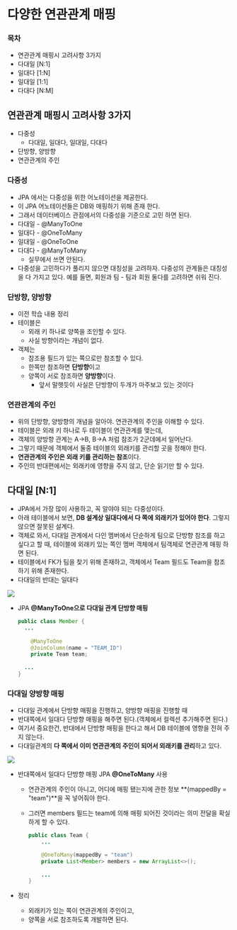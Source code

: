 # 다양한 연관관계 매핑

### 목차

* 연관관계 매핑시 고려사항 3가지
* 다대일 [N:1]
* 일대다 [1:N]
* 일대일 [1:1]
* 다대다 [N:M]

## 연관관계 매핑시 고려사항 3가지

- 다중성
  - 다대일, 일대다, 일대일, 다대다
- 단방향, 양방향
- 연관관계의 주인

### 다중성

* JPA 에서는 다중성을 위한 어노테이션을 제공한다.
* 이 JPA 어노테이션들은 DB와 매핑하기 위해 존재 한다.
* 그래서 데이터베이스 관점에서의 다중성을 기준으로 고민 하면 된다.
* 다대일 - @ManyToOne
* 일대다 - @OneToMany
* 일대일 - @OneToOne
* 다대다 - @ManyToMany
  * 실무에서 쓰면 안된다.
* 다중성을 고민하다가 풀리지 않으면 대칭성을 고려하자. 다중성의 관계들은 대칭성을 다 가지고 있다. 예를 들면, 회원과 팀 - 팀과 회원 둘다를 고려하면 쉬워 진다.

### 단방향, 양방향

* 이전 학습 내용 정리
* 테이블은
  * 외래 키 하나로 양쪽을 조인할 수 있다.
  * 사실 방향이라는 개념이 없다.
* 객체는
  * 참조용 필드가 있는 쪽으로만 참조할 수 있다.
  * 한쪽만 참조하면 **단방향**이고
  * 양쪽이 서로 참조하면 **양방향**이다.
    * 앞서 말햇듯이 사실은 단방향이 두개가 마주보고 있는 것이다 

### 연관관계의 주인

* 위의 단방향, 양방향의 개념을 알아야. 연관관계의 주인을 이해할 수 있다.
* 테이블은 외래 키 하나로 두 테이블이 연관관계를 맺는데,
* 객체의 양방향 관계는 A->B, B->A 처럼 참조가 2군데에서 일어난다.
* 그렇기 때문에 객체에서 둘중 테이블의 외래키를 관리할 곳을 정해야 한다.
* **연관관계의 주인은 외래 키를 관리하는 참조**이다.
* 주인의 반대편에서는 외래키에 영향을 주지 않고, 단순 읽기만 할 수 있다.

## 다대일 [N:1]

* JPA에서 가장 많이 사용하고, 꼭 알야야 되는 다중성이다.
* 아래 테이블에서 보면, **DB 설계상 일대다에서 다 쪽에 외래키가 있어야 한다**. 그렇지 않으면 잘못된 설계다.
* 객체로 와서, 다대일 관계에서 다인 멤버에서 단순하게 팀으로 단방향 참조를 하고 싶다고 할 때, 테이블에 외래키 있는 쪽인 멤버 객체에서 팀객체로 연관관계 매핑 하면 된다.
* 테이블에서 FK가 팀을 찾기 위해 존재하고, 객체에서 Team 필드도 Team을 참조하기 위해 존재한다.
* 다대일의 반대는 일대다

![](https://github.com/namjunemy/TIL/blob/master/Jpa/inflearn/img/09_modeling.png?raw=true)

* JPA **@ManyToOne으로 다대일 관계 단방향 매핑**

  ```java
  public class Member {
    ...
    
      @ManyToOne
      @JoinColumn(name = "TEAM_ID")
      private Team team;
    
    ...
  }
  ```

### 다대일 양방향 매핑

* 다대일 관계에서 단방향 매핑을 진행하고, 양방향 매핑을 진행할 때
* 반대쪽에서 일대다 단방향 매핑을 해주면 된다.(객체에서 컬렉션 추가해주면 된다.)
* 여기서 중요한건, 반대에서 단방향 매핑을 한다고 해서 DB 테이블에 영향을 전혀 주지 않는다.
* 다대일관계의 **다 쪽에서 이미 연관관계의 주인이 되어서 외래키를 관리**하고 있다.

![](https://github.com/namjunemy/TIL/blob/master/Jpa/inflearn/img/11_many_to_one.PNG?raw=true)

* 반대쪽에서 일대다 단방향 매핑 JPA **@OneToMany** 사용

  * 연관관계의 주인이 아니고, 어디에 매핑 됐는지에 관한 정보 **(mappedBy = "team")**을 꼭 넣어줘야 한다.

  * 그러면 members 필드는 team에 의해 매핑 되어진 것이라는 의미 전달을 확실하게 할 수 있다.

    ```java
    public class Team {
        ...
    
        @OneToMany(mappedBy = "team")
        private List<Member> members = new ArrayList<>();
        
        ...
    }
    ```

* 정리

  * 외래키가 있는 쪽이 연관관계의 주인이고,
  * 양쪽을 서로 참조하도록 개발하면 된다.